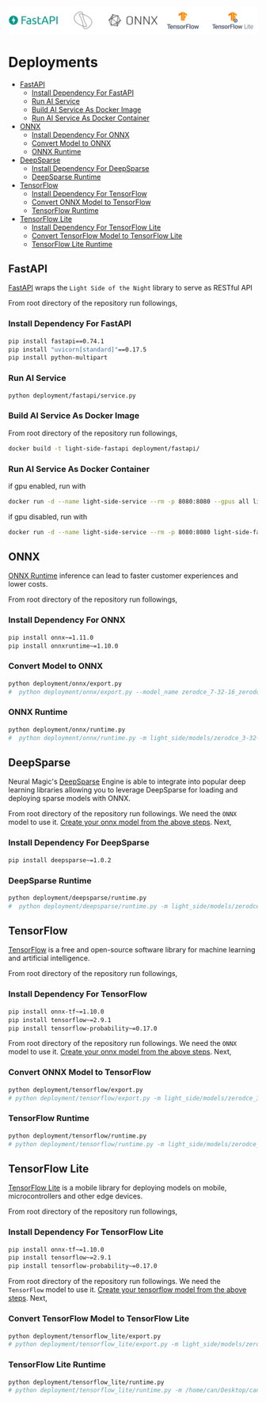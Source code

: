 <p align="center">
    <img src="https://raw.githubusercontent.com/canturan10/light_side/master/src/deployment.png" align="center" alt="Deployment" />

# Deployments <!-- omit in toc -->

- [FastAPI](#fastapi)
  - [Install Dependency For FastAPI](#install-dependency-for-fastapi)
  - [Run AI Service](#run-ai-service)
  - [Build AI Service As Docker Image](#build-ai-service-as-docker-image)
  - [Run AI Service As Docker Container](#run-ai-service-as-docker-container)
- [ONNX](#onnx)
  - [Install Dependency For ONNX](#install-dependency-for-onnx)
  - [Convert Model to ONNX](#convert-model-to-onnx)
  - [ONNX Runtime](#onnx-runtime)
- [DeepSparse](#deepsparse)
  - [Install Dependency For DeepSparse](#install-dependency-for-deepsparse)
  - [DeepSparse Runtime](#deepsparse-runtime)
- [TensorFlow](#tensorflow)
  - [Install Dependency For TensorFlow](#install-dependency-for-tensorflow)
  - [Convert ONNX Model to TensorFlow](#convert-onnx-model-to-tensorflow)
  - [TensorFlow Runtime](#tensorflow-runtime)
- [TensorFlow Lite](#tensorflow-lite)
  - [Install Dependency For TensorFlow Lite](#install-dependency-for-tensorflow-lite)
  - [Convert TensorFlow Model to TensorFlow Lite](#convert-tensorflow-model-to-tensorflow-lite)
  - [TensorFlow Lite Runtime](#tensorflow-lite-runtime)

## FastAPI

[FastAPI](https://fastapi.tiangolo.com/) wraps the `Light Side of the Night` library to serve as RESTful API

From root directory of the repository run followings,

### Install Dependency For FastAPI

```bash
pip install fastapi==0.74.1
pip install "uvicorn[standard]"==0.17.5
pip install python-multipart
```

### Run AI Service

```bash
python deployment/fastapi/service.py
```

### Build AI Service As Docker Image

From root directory of the repository run followings,

```bash
docker build -t light-side-fastapi deployment/fastapi/
```

### Run AI Service As Docker Container

if gpu enabled, run with

```bash
docker run -d --name light-side-service --rm -p 8080:8080 --gpus all light-side-fastapi
```

if gpu disabled, run with

```bash
docker run -d --name light-side-service --rm -p 8080:8080 light-side-fastapi
```

## ONNX

[ONNX Runtime](https://onnxruntime.ai/) inference can lead to faster customer experiences and lower costs.

From root directory of the repository run followings,

### Install Dependency For ONNX

```bash
pip install onnx~=1.11.0
pip install onnxruntime~=1.10.0
```

### Convert Model to ONNX

```bash
python deployment/onnx/export.py
#  python deployment/onnx/export.py --model_name zerodce_7-32-16_zerodce --version 0
```

### ONNX Runtime

```bash
python deployment/onnx/runtime.py
#  python deployment/onnx/runtime.py -m light_side/models/zerodce_3-32-16_zerodce/v0/zerodce_3-32-16_zerodce.onnx -s src/sample/0_orj.png
```

## DeepSparse

Neural Magic's [DeepSparse](https://docs.neuralmagic.com/deepsparse/) Engine is able to integrate into popular deep learning libraries allowing you to leverage DeepSparse for loading and deploying sparse models with ONNX.

From root directory of the repository run followings. We need the `ONNX` model to use it. [Create your onnx model from the above steps](#onnx). Next,

### Install Dependency For DeepSparse

```bash
pip install deepsparse~=1.0.2
```

### DeepSparse Runtime

```bash
python deployment/deepsparse/runtime.py
#  python deployment/deepsparse/runtime.py -m light_side/models/zerodce_3-32-16_zerodce/v0/zerodce_3-32-16_zerodce.onnx -s src/sample/0_orj.png
```

## TensorFlow

[TensorFlow](https://www.tensorflow.org/) is a free and open-source software library for machine learning and artificial intelligence.

From root directory of the repository run followings,

### Install Dependency For TensorFlow

```bash
pip install onnx-tf~=1.10.0
pip install tensorflow~=2.9.1
pip install tensorflow-probability~=0.17.0
```

From root directory of the repository run followings. We need the `ONNX` model to use it. [Create your onnx model from the above steps](#onnx). Next,

### Convert ONNX Model to TensorFlow

```bash
python deployment/tensorflow/export.py
# python deployment/tensorflow/export.py -m light_side/models/zerodce_3-32-16_zerodce/v0/zerodce_3-32-16_zerodce.onnx
```

### TensorFlow Runtime

```bash
python deployment/tensorflow/runtime.py
# python deployment/tensorflow/runtime.py -m light_side/models/zerodce_3-32-16_zerodce/v0/zerodce_3-32-16_zerodce_tensorflow  -s src/sample/0_orj.png
```

## TensorFlow Lite

[TensorFlow Lite](https://www.tensorflow.org/lite) is a mobile library for deploying models on mobile, microcontrollers and other edge devices.

From root directory of the repository run followings,

### Install Dependency For TensorFlow Lite

```bash
pip install onnx-tf~=1.10.0
pip install tensorflow~=2.9.1
pip install tensorflow-probability~=0.17.0
```

From root directory of the repository run followings. We need the `TensorFlow` model to use it. [Create your tensorflow model from the above steps](#tensorflow). Next,

### Convert TensorFlow Model to TensorFlow Lite

```bash
python deployment/tensorflow_lite/export.py
# python deployment/tensorflow_lite/export.py -m light_side/models/zerodce_3-32-16_zerodce/v0/zerodce_3-32-16_zerodce_tensorflow
```

### TensorFlow Lite Runtime

```bash
python deployment/tensorflow_lite/runtime.py
# python deployment/tensorflow_lite/runtime.py -m /home/can/Desktop/canturan10/light_side/light_side/models/zerodce_3-32-16_zerodce/v0/zerodce_3-32-16_zerodce_tensorflow.tflite  -s src/sample/0_orj.png
```
